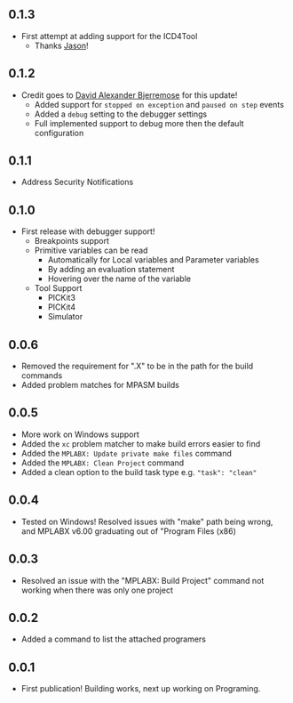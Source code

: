## 0.1.3
* First attempt at adding support for the ICD4Tool
    * Thanks [Jason](https://github.com/jasonkelly214)!
## 0.1.2
* Credit goes to [David Alexander Bjerremose](https://github.com/DaBs) for this update!
    * Added support for `stopped on exception` and `paused on step` events
    * Added a `debug` setting to the debugger settings
    * Full implemented support to debug more then the default configuration
## 0.1.1
* Address Security Notifications
## 0.1.0
* First release with debugger support!
    * Breakpoints support
    * Primitive variables can be read
        * Automatically for Local variables and Parameter variables
        * By adding an evaluation statement
        * Hovering over the name of the variable
    * Tool Support
        * PICKit3
        * PICKit4
        * Simulator
## 0.0.6
* Removed the requirement for ".X" to be in the path for the build commands
* Added problem matches for MPASM builds
## 0.0.5
* More work on Windows support
* Added the `xc` problem matcher to make build errors easier to find
* Added the `MPLABX: Update private make files` command
* Added the `MPLABX: Clean Project` command
* Added a clean option to the build task type e.g. `"task": "clean"`
## 0.0.4
* Tested on Windows! Resolved issues with "make" path being wrong, and MPLABX v6.00 graduating out of "Program Files (x86)
## 0.0.3
* Resolved an issue with the "MPLABX: Build Project" command not working when there was only one project
## 0.0.2
* Added a command to list the attached programers
## 0.0.1
* First publication! Building works, next up working on Programing.

